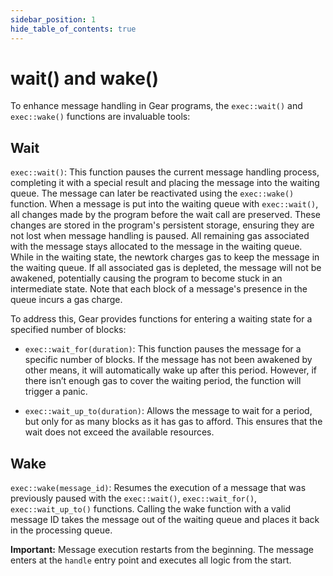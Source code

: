 ```yaml
---
sidebar_position: 1
hide_table_of_contents: true
---
```


# wait() and wake()

To enhance message handling in Gear programs, the `exec::wait()` and `exec::wake()` functions are invaluable tools:

## Wait

`exec::wait()`: This function pauses the current message handling process, completing it with a special result and placing the message into the waiting queue. The message can later be reactivated using the `exec::wake()` function. When a message is put into the waiting queue with `exec::wait()`, all changes made by the program before the wait call are preserved. These changes are stored in the program's persistent storage, ensuring they are not lost when message handling is paused. All remaining gas associated with the message stays allocated to the message in the waiting queue. While in the waiting state, the newtork charges gas to keep the message in the waiting queue. If all associated gas is depleted, the message will not be awakened, potentially causing the program to become stuck in an intermediate state. Note that each block of a message's presence in the queue incurs a gas charge.

To address this, Gear provides functions for entering a waiting state for a specified number of blocks:

- `exec::wait_for(duration)`: This function pauses the message for a specific number of blocks. If the message has not been awakened by other means, it will automatically wake up after this period. However, if there isn’t enough gas to cover the waiting period, the function will trigger a panic.

- `exec::wait_up_to(duration)`: Allows the message to wait for a period, but only for as many blocks as it has gas to afford. This ensures that the wait does not exceed the available resources.

## Wake
`exec::wake(message_id)`: Resumes the execution of a message that was previously paused with the `exec::wait()`, `exec::wait_for()`, `exec::wait_up_to()` functions. Calling the wake function with a valid message ID takes the message out of the waiting queue and places it back in the processing queue.

**Important:** 
Message execution restarts from the beginning. The message enters at the `handle` entry point and executes all logic from the start.
